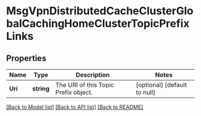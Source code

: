 # MsgVpnDistributedCacheClusterGlobalCachingHomeClusterTopicPrefixLinks

## Properties
Name | Type | Description | Notes
------------ | ------------- | ------------- | -------------
**Uri** | **string** | The URI of this Topic Prefix object. | [optional] [default to null]

[[Back to Model list]](../README.md#documentation-for-models) [[Back to API list]](../README.md#documentation-for-api-endpoints) [[Back to README]](../README.md)

